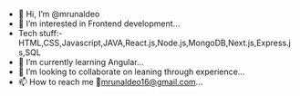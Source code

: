 - 👋 Hi, I’m @mrunaldeo
- 👀 I’m interested in Frontend development...
-  Tech stuff:- HTML,CSS,Javascript,JAVA,React.js,Node.js,MongoDB,Next.js,Express.js,SQL
- 🌱 I’m currently learning Angular...
- 💞️ I’m looking to collaborate on leaning through experience...
- 📫 How to reach me 📧mrunaldeo16@gmail.com...

<!---
mrunaldeo/mrunaldeo is a ✨ special ✨ repository because its `README.md` (this file) appears on your GitHub profile.
You can click the Preview link to take a look at your changes.
--->
